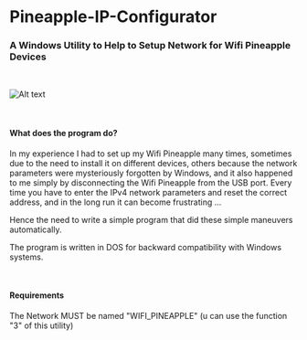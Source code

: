 # Pineapple-IP-Configurator

<h3>A Windows Utility to Help to Setup Network for Wifi Pineapple Devices</h3>


<BR>

![Alt text](https://raw.githubusercontent.com/JonnyBanana/Pineapple-IP-Configurator/master/IMG/FondOrnateHellbender-small.gif)

<BR>


<h4>What does the program do?</h4>

In my experience I had to set up my Wifi Pineapple many times, sometimes due to the need to install it on different devices,
others because the network parameters were mysteriously forgotten by Windows, and it also happened to me simply by 
disconnecting the Wifi Pineapple from the USB port.
Every time you have to enter the IPv4 network parameters and reset the correct address,  and in the long run it can become frustrating ...

Hence the need to write a simple program that did these simple maneuvers automatically.

The program is written in DOS for backward compatibility with Windows systems.

<BR>


<h4>Requirements</h4>

The Network MUST be named "WIFI_PINEAPPLE" (u can use the function "3" of this utility)
